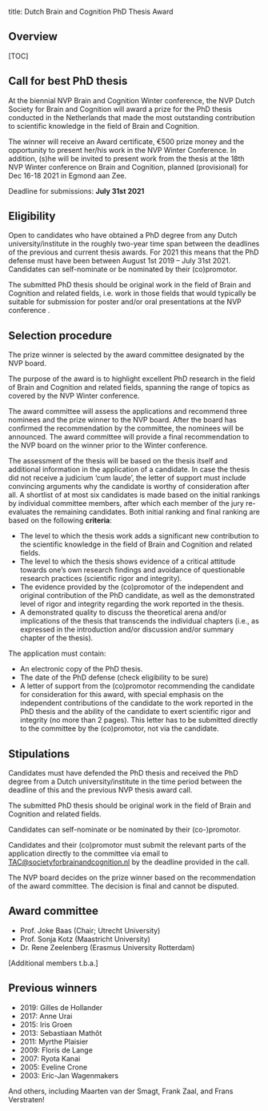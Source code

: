 title: Dutch Brain and Cognition PhD Thesis Award


## Overview


[TOC]


## Call for best PhD thesis

At the biennial NVP Brain and Cognition Winter conference, the NVP Dutch Society for Brain and Cognition will award a prize for the PhD thesis conducted in the Netherlands that made the most outstanding contribution to scientific knowledge in the field of Brain and Cognition.

The winner will receive an Award certificate, €500 prize money and the opportunity to present her/his work in the NVP Winter Conference. In addition, (s)he will be invited to present work from the thesis at the 18th NVP Winter conference on Brain and Cognition, planned (provisional) for Dec 16-18 2021 in Egmond aan Zee.

Deadline for submissions: __July 31st 2021__


## Eligibility

Open to candidates who have obtained a PhD degree from any Dutch university/institute in the roughly two-year time span between the deadlines of the previous and current thesis awards. For 2021 this means that the PhD defense must have been between August 1st 2019 – July 31st 2021. Candidates can self-nominate or be nominated by their (co)promotor. 

The submitted PhD thesis should be original work in the field of Brain and Cognition and related fields, i.e. work in those fields that would typically be suitable for submission for poster and/or oral presentations at the NVP conference .


## Selection procedure

The prize winner is selected by the award committee designated by the NVP board.

The purpose of the award is to highlight excellent PhD research in the field of Brain and Cognition and related fields, spanning the range of topics as covered by the NVP Winter conference.

The award committee will assess the applications and recommend three nominees and the prize winner to the NVP board. After the board has confirmed the recommendation by the committee, the nominees will be announced. The award committee will provide a final recommendation to the NVP board on the winner prior to the Winter conference. 

The assessment of the thesis will be based on the thesis itself and additional information in the application of a candidate. In case the thesis did not receive a judicium ‘cum laude’, the letter of support must include convincing arguments why the candidate is worthy of consideration after all. A shortlist of at most six candidates is made based on the initial rankings by individual committee members, after which each member of the jury re-evaluates the remaining candidates. Both initial ranking and final ranking are based on the following __criteria__:

- The level to which the thesis work adds a significant new contribution to the scientific knowledge in the field of Brain and Cognition and related fields.
- The level to which the thesis shows evidence of a critical attitude towards one’s own research findings and avoidance of questionable research practices (scientific rigor and integrity).
- The evidence provided by the (co)promotor of the independent and original contribution of the PhD candidate, as well as the demonstrated level of rigor and integrity regarding the work reported in the thesis.
- A demonstrated quality to discuss the theoretical arena and/or implications of the thesis that transcends the individual chapters (i.e., as expressed in the introduction and/or discussion and/or summary chapter of the thesis). 

The application must contain:

- An electronic copy of the PhD thesis.
- The date of the PhD defense (check eligibility to be sure)
- A letter of support from the (co)promotor recommending the candidate for consideration for this award, with special emphasis on the independent contributions of the candidate to the work reported in the PhD thesis and the ability of the candidate to exert scientific rigor and integrity (no more than 2 pages). This letter has to be submitted directly to the committee by the (co)promotor, not via the candidate. 

## Stipulations

Candidates must have defended the PhD thesis and received the PhD degree from a Dutch university/institute in the time period between the deadline of this and the previous NVP thesis award call.

The submitted PhD thesis should be original work in the field of Brain and Cognition and related fields.

Candidates can self-nominate or be nominated by their (co-)promotor.

Candidates and their (co)promotor must submit the relevant parts of the application directly to the committee via email to <TAC@societyforbrainandcognition.nl> by the deadline provided in the call.

The NVP board decides on the prize winner based on the recommendation of the award committee. The decision is final and cannot be disputed.


## Award committee

- Prof. Joke Baas (Chair; Utrecht University)
- Prof. Sonja Kotz (Maastricht University)
- Dr. Rene Zeelenberg (Erasmus University Rotterdam)

[Additional members t.b.a.]


## Previous winners

- 2019: Gilles de Hollander
- 2017: Anne Urai
- 2015: Iris Groen
- 2013: Sebastiaan Mathôt
- 2011: Myrthe Plaisier
- 2009: Floris de Lange
- 2007: Ryota Kanai
- 2005: Eveline Crone
- 2003: Eric-Jan Wagenmakers


And others, including Maarten van der Smagt, Frank Zaal, and Frans Verstraten!
